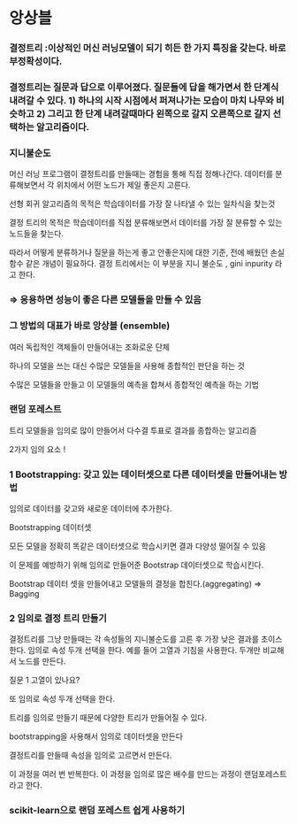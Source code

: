 # 앙상블

### 결정트리 :이상적인 머신 러닝모델이 되기 히든 한 가지 특징을 갖는다. 바로 부정확성이다.

### 결정트리는 질문과 답으로 이루어졌다. 질문들에 답을 해가면서 한 단계식 내려갈 수 있다. 1) 하나의 시작 시점에서 퍼져나가는 모습이 마치 나무와 비슷하고 2) 그리고 한 단계 내려갈때마다 왼쪽으로 갈지 오른쪽으로 갈지 선택하는 알고리즘이다.

### 지니불순도

머신 러닝 프로그램이 결정트리를 만들때는 경험을 통해 직접 정해나간다. 데이터를 분류해보면서 각 위치에서 어떤 노드가 제일 좋은지 고른다. 

선형 회귀 알고리즘의 목적은 학습데이터를 가장 잘 나타낼 수 있는 일차식을 찾는것 

결정 트리의 목적은 학습데이터를 직접 분류해보면서 데이터를 가장 잘 분류할 수 있는 노드들을 찾는다.

따라서 어떻게 분류하거나 질문을 하는게 좋고 안좋은지에 대한 기준, 전에 배웠던 손실함수 같은 개념이 필요하다. 결정 트리에서는 이 부분을 지니 불순도 , gini inpurity 라고 한다.

### 

### 

### ⇒ 응용하면 성능이 좋은 다른 모델들을 만들 수 있음

### 그 방법의 대표가 바로 앙상블 (ensemble)

여러 독립적인 객체들이 만들어내는 조화로운 단체

하나의 모델을 쓰는 대신 수많은 모델들을 사용해 종합적인 판단을 하는 것

수많은 모델들을 만들고 이 모델들의 예측을 합쳐서 종합적인 예측을 하는 기법

### 랜덤 포레스트

트리 모델들을 임의로 많이 만들어서 다수결 투표로 결과를 종합하는 알고리즘

2가지 임의 요소 ! 

### 1 Bootstrapping: 갖고 있는 데이터셋으로 다른 데이터셋을 만들어내는 방법

임의로 데이터를 갖고와 새로운 데이터에 추가한다.

Bootstrapping 데이터셋

모든 모델을 정확히 똑같은 데이터셋으로 학습시키면 결과 다양성 떨어질 수 있음

이 문제를 예방하기 위해 임의로 만들어준 Bootstrap 데이터셋으로 학습시킨다.

Bootstrap 데이터 셋을 만들어내고 모델들의 결정을 합친다.(aggregating) ⇒ Bagging

### 2 임의로 결정 트리 만들기

결정트리를 그냥 만들때는 각 속성들의 지니불순도를 고른 후 가장 낮은 결과를 초이스한다. 임의로 속성 두개 선택을 한다. 예를 들어 고열과 기침을 사용한다. 두개만 비교해서 노드를 만든다. 

질문 1 고열이 있나요? 

또 임의로 속성 두개 선택을 한다.

트리를 임의로 만들기 때문에 다양한 트리가 만들어질 수 있다.

bootstrapping을 사용해서 임의로 데이터셋을 만든다

결정트리를 만들때 속성을 임의로 고르면서 만든다.

이 과정을 여러 번 반복한다. 이 과정을 임의로 많은 배수를 만드는 과정이 랜덤포레스트라고 한다.

### scikit-learn으로 랜덤 포레스트 쉽게 사용하기

### 

###